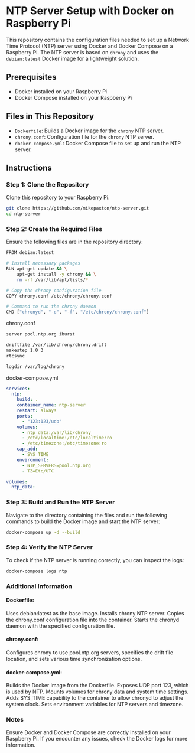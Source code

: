 # NTP Server Setup with Docker on Raspberry Pi

This repository contains the configuration files needed to set up a Network Time Protocol (NTP) server using Docker and Docker Compose on a Raspberry Pi. The NTP server is based on `chrony` and uses the `debian:latest` Docker image for a lightweight solution.

## Prerequisites

- Docker installed on your Raspberry Pi
- Docker Compose installed on your Raspberry Pi

## Files in This Repository

- `Dockerfile`: Builds a Docker image for the `chrony` NTP server.
- `chrony.conf`: Configuration file for the `chrony` NTP server.
- `docker-compose.yml`: Docker Compose file to set up and run the NTP server.

## Instructions

### Step 1: Clone the Repository

Clone this repository to your Raspberry Pi:

```bash
git clone https://github.com/mikepaxton/ntp-server.git
cd ntp-server
```

### Step 2: Create the Required Files
Ensure the following files are in the repository directory:

```sh
FROM debian:latest

# Install necessary packages
RUN apt-get update && \
    apt-get install -y chrony && \
    rm -rf /var/lib/apt/lists/*

# Copy the chrony configuration file
COPY chrony.conf /etc/chrony/chrony.conf

# Command to run the chrony daemon
CMD ["chronyd", "-d", "-f", "/etc/chrony/chrony.conf"]
```

chrony.conf

```sh
server pool.ntp.org iburst

driftfile /var/lib/chrony/chrony.drift
makestep 1.0 3
rtcsync

logdir /var/log/chrony

```
docker-compose.yml

```yaml
services:
  ntp:
    build: .
    container_name: ntp-server
    restart: always
    ports:
      - "123:123/udp"
    volumes:
      - ntp_data:/var/lib/chrony
      - /etc/localtime:/etc/localtime:ro
      - /etc/timezone:/etc/timezone:ro
    cap_add:
      - SYS_TIME
    environment:
      - NTP_SERVERS=pool.ntp.org
      - TZ=Etc/UTC

volumes:
  ntp_data:

```
### Step 3: Build and Run the NTP Server
Navigate to the directory containing the files and run the following commands to build the Docker image and start the NTP server:

```sh
docker-compose up -d --build

```

### Step 4: Verify the NTP Server
To check if the NTP server is running correctly, you can inspect the logs:

```sh
docker-compose logs ntp
```

### Additional Information

#### Dockerfile:

Uses debian:latest as the base image.
Installs chrony NTP server.
Copies the chrony.conf configuration file into the container.
Starts the chronyd daemon with the specified configuration file.

#### chrony.conf:

Configures chrony to use pool.ntp.org servers, specifies the drift file location, and sets various time synchronization options.

#### docker-compose.yml:

Builds the Docker image from the Dockerfile.
Exposes UDP port 123, which is used by NTP.
Mounts volumes for chrony data and system time settings.
Adds SYS_TIME capability to the container to allow chronyd to adjust the system clock.
Sets environment variables for NTP servers and timezone.

### Notes
Ensure Docker and Docker Compose are correctly installed on your Raspberry Pi.
If you encounter any issues, check the Docker logs for more information.

